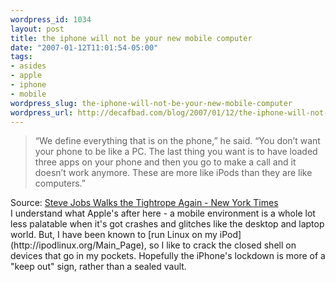 ```yaml
--- 
wordpress_id: 1034
layout: post
title: the iphone will not be your new mobile computer
date: "2007-01-12T11:01:54-05:00"
tags: 
- asides
- apple
- iphone
- mobile
wordpress_slug: the-iphone-will-not-be-your-new-mobile-computer
wordpress_url: http://decafbad.com/blog/2007/01/12/the-iphone-will-not-be-your-new-mobile-computer
---
```

<blockquote cite="http://www.nytimes.com/2007/01/12/technology/12apple.html?ex=1326258000&en=905b9e9dd858350d&ei=5090&partner=rssuserland&emc=rss">“We define everything that is on the phone,” he said. “You don’t want your phone to be like a PC. The last thing you want is to have loaded three apps on your phone and then you go to make a call and it doesn’t work anymore. These are more like iPods than they are like computers.”</blockquote><div class="quotesource">Source: <a href="http://www.nytimes.com/2007/01/12/technology/12apple.html?ex=1326258000&en=905b9e9dd858350d&ei=5090&partner=rssuserland&emc=rss">Steve Jobs Walks the Tightrope Again - New York Times</a></div>
I understand what Apple's after here - a mobile environment is a whole lot less palatable when it's got crashes and glitches like the desktop and laptop world.  But, I have been known to [run Linux on my iPod](http://ipodlinux.org/Main_Page), so I like to crack the closed shell on devices that go in my pockets.  Hopefully the iPhone's lockdown is more of a "keep out" sign, rather than a sealed vault.
